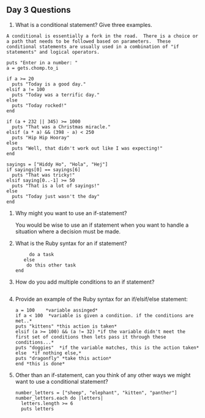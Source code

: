 ## Day 3 Questions

1. What is a conditional statement? Give three examples.
  ```
  A conditional is essentially a fork in the road.  There is a choice or a path that needs to be followed based on parameters.  These conditional statements are usually used in a combination of "if statements" and logical operators.

  ```
  ```
  puts "Enter in a number: "
  a = gets.chomp.to_i

  if a >= 20
    puts "Today is a good day."
  elsif a != 100
    puts "Today was a terrific day."
  else
    puts "Today rocked!"
  end
  ```

  ```
  if (a + 232 || 345) >= 1000
    puts "That was a Christmas miracle."
  elsif (a * a) && (398 - a) < 250
    puts "Hip Hip Hooray"
  else
    puts "Well, that didn't work out like I was expecting!"
  end
  ```

  ```
  sayings = ["Hiddy Ho", "Hola", "Hej"]
  if sayings[0] == sayings[6]
    puts "That was tricky!"
  elsif saying[0..-1] >= 50
    puts "That is a lot of sayings!"
  else
    puts "Today just wasn't the day"
  end
  ```


1. Why might you want to use an if-statement?

    You would be wise to use an if statement when you want to handle a situation where a decision must be made.

1. What is the Ruby syntax for an if statement?

    ```if *some variable* *compared to*  *object*
         do a task
       else
        do this other task
    end
    ```


1. How do you add multiple conditions to an if statement?


    ```You would add "elsif" or "esle" statements into your if statement.  Each set of conditions will have their own identification as either an elsif or else statement.  There would only be one else statement.  This is the "in case all else fails" option.
    ```

1. Provide an example of the Ruby syntax for an if/elsif/else statement:
    ```
    a = 100    *variable assinged*
    if a < 100  *variable is given a condition. if the conditions are met..*
    puts "kittens" *this action is taken*
    elsif (a >= 100) && (a != 32) *if the variable didn't meet the first set of conditions then lets pass it through these conditions...*
    puts "doggies"  *if the variable matches, this is the action taken*
    else  *if nothing else,*
    puts "dragonfly" *take this action*
    end *this is done*
    ```
1. Other than an if-statement, can you think of any other ways we might want to use a conditional statement?


    ```I could use a conditonal statement when I'm looking to search inside an array for certain word of a certain length.
    number_letters = ["sheep", "elephant", "kitten", "panther"]
    number_letters.each do |letters|
      letters.length >= 6
      puts letters
    ```  
